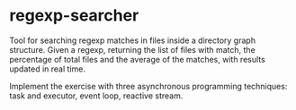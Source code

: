 # regexp-searcher

Tool for searching regexp matches in files inside a directory graph structure.
Given a regexp, returning the list of files with match, the percentage of total files
and the average of the matches, with results updated in real time.

Implement the exercise with three asynchronous programming techniques: task and executor, event loop, reactive stream.
